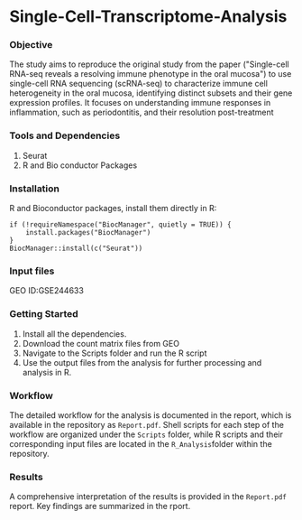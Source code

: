 # Single-Cell-Transcriptome-Analysis

### Objective
The study aims to reproduce the original study from the paper ("Single-cell RNA-seq reveals a resolving immune phenotype in the oral mucosa") to use single-cell RNA sequencing (scRNA-seq) to characterize immune cell heterogeneity in the oral mucosa, identifying distinct subsets and their gene expression profiles. It focuses on understanding immune responses in inflammation, such as periodontitis, and their resolution post-treatment

### Tools and Dependencies
1. Seurat
2. R and Bio conductor Packages

### Installation

R and Bioconductor packages, install them directly in R:
```
if (!requireNamespace("BiocManager", quietly = TRUE)) {
    install.packages("BiocManager")
}
BiocManager::install(c("Seurat"))
```

### Input files 

GEO ID:GSE244633

### Getting Started
1.	Install all the dependencies.
2.	Download the count matrix files from GEO
3.	Navigate to the Scripts folder and run the R script
4.	Use the output files from the analysis for further processing and analysis in R.

### Workflow
The detailed workflow for the analysis is documented in the report, which is available in the repository as ```Report.pdf```. Shell scripts for each step of the workflow are organized under the ```Scripts``` folder, while R scripts and their corresponding input files are located in the ```R_Analysis```folder within the repository.

### Results
A comprehensive interpretation of the results is provided in the ```Report.pdf``` report. Key findings are summarized in the rport.
